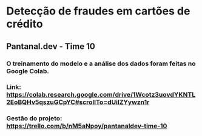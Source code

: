 # Detecção de fraudes em cartões de crédito
## Pantanal.dev - Time 10
### O treinamento do modelo e a análise dos dados foram feitas no Google Colab.
### Link: https://colab.research.google.com/drive/1Wcotz3uovdYKNTL2EoBQHv5qszuGCpYC#scrollTo=dUilZYywzn1r
### Gestão do projeto: https://trello.com/b/nM5aNpoy/pantanaldev-time-10

 
